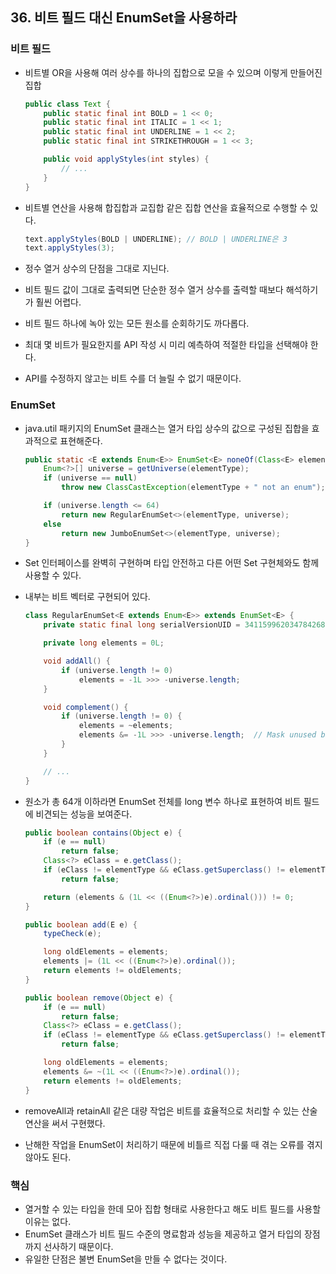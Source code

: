## 36. 비트 필드 대신 EnumSet을 사용하라

### 비트 필드

- 비트별 OR을 사용해 여러 상수를 하나의 집합으로 모을 수 있으며 이렇게 만들어진 집합

  ```java
  public class Text {
      public static final int BOLD = 1 << 0;
      public static final int ITALIC = 1 << 1;
      public static final int UNDERLINE = 1 << 2;
      public static final int STRIKETHROUGH = 1 << 3;
  
      public void applyStyles(int styles) {
          // ...
      }
  }
  ```

- 비트별 연산을 사용해 합집합과 교집합 같은 집합 연산을 효율적으로 수행할 수 있다.

  ```java
  text.applyStyles(BOLD | UNDERLINE); // BOLD | UNDERLINE은 3
  text.applyStyles(3);
  ```

- 정수 열거 상수의 단점을 그대로 지닌다.

- 비트 필드 값이 그대로 출력되면 단순한 정수 열거 상수를 출력할 때보다 해석하기가 훨씬 어렵다.

- 비트 필드 하나에 녹아 있는 모든 원소를 순회하기도 까다롭다.

- 최대 몇 비트가 필요한지를 API 작성 시 미리 예측하여 적절한 타입을 선택해야 한다.

- API를 수정하지 않고는 비트 수를 더 늘릴 수 없기 때문이다.



### EnumSet

- java.util 패키지의 EnumSet 클래스는 열거 타입 상수의 값으로 구성된 집합을 효과적으로 표현해준다.

  ```java
  public static <E extends Enum<E>> EnumSet<E> noneOf(Class<E> elementType) {
      Enum<?>[] universe = getUniverse(elementType);
      if (universe == null)
          throw new ClassCastException(elementType + " not an enum");
  
      if (universe.length <= 64)
          return new RegularEnumSet<>(elementType, universe);
      else
          return new JumboEnumSet<>(elementType, universe);
  }
  ```

- Set 인터페이스를 완벽히 구현하며 타입 안전하고 다른 어떤 Set 구현체와도 함께 사용할 수 있다.

- 내부는 비트 벡터로 구현되어 있다.

  ```java
  class RegularEnumSet<E extends Enum<E>> extends EnumSet<E> {
      private static final long serialVersionUID = 3411599620347842686L;
  
      private long elements = 0L;
  
      void addAll() {
          if (universe.length != 0)
              elements = -1L >>> -universe.length;
      }
  
      void complement() {
          if (universe.length != 0) {
              elements = ~elements;
              elements &= -1L >>> -universe.length;  // Mask unused bits
          }
      }
  
      // ...
  }
  ```

- 원소가 총 64개 이하라면 EnumSet 전체를 long 변수 하나로 표현하여 비트 필드에 비견되는 성능을 보여준다.

  ```java
  public boolean contains(Object e) {
      if (e == null)
          return false;
      Class<?> eClass = e.getClass();
      if (eClass != elementType && eClass.getSuperclass() != elementType)
          return false;
  
      return (elements & (1L << ((Enum<?>)e).ordinal())) != 0;
  }
  
  public boolean add(E e) {
      typeCheck(e);
  
      long oldElements = elements;
      elements |= (1L << ((Enum<?>)e).ordinal());
      return elements != oldElements;
  }
  
  public boolean remove(Object e) {
      if (e == null)
          return false;
      Class<?> eClass = e.getClass();
      if (eClass != elementType && eClass.getSuperclass() != elementType)
          return false;
  
      long oldElements = elements;
      elements &= ~(1L << ((Enum<?>)e).ordinal());
      return elements != oldElements;
  }
  ```

- removeAll과 retainAll 같은 대량 작업은 비트를 효율적으로 처리할 수 있는 산술 연산을 써서 구현했다.

- 난해한 작업을 EnumSet이 처리하기 때문에 비틀르 직접 다룰 때 겪는 오류를 겪지 않아도 된다.



### 핵심

- 열거할 수 있는 타입을 한데 모아 집합 형태로 사용한다고 해도 비트 필드를 사용할 이유는 없다.
- EnumSet 클래스가 비트 필드 수준의 명료함과 성능을 제공하고 열거 타입의 장점까지 선사하기 때문이다.
- 유일한 단점은 불변 EnumSet을 만들 수 없다는 것이다.